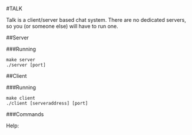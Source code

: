 #TALK

Talk is a client/server based chat system. There are no dedicated servers, so you (or someone else) will have to run one.

##Server

###Running

```
make server
./server [port]
```

##Client

###Running

```
make client
./client [serveraddress] [port]
```

###Commands

Help:
	
